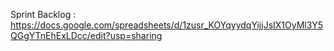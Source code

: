 Sprint Backlog : https://docs.google.com/spreadsheets/d/1zusr_KOYqyydqYijjJsIX1OyMl3Y5QGgYTnEhExLDcc/edit?usp=sharing
